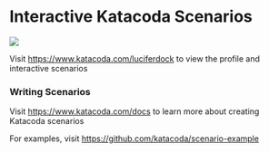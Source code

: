 # Interactive Katacoda Scenarios

[![](http://shields.katacoda.com/katacoda/luciferdock/count.svg)](https://www.katacoda.com/luciferdock "Get your profile on Katacoda.com")

Visit https://www.katacoda.com/luciferdock to view the profile and interactive scenarios

### Writing Scenarios
Visit https://www.katacoda.com/docs to learn more about creating Katacoda scenarios

For examples, visit https://github.com/katacoda/scenario-example
